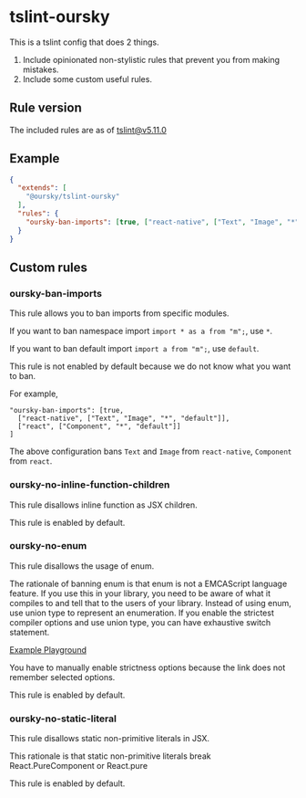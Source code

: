 # tslint-oursky

This is a tslint config that does 2 things.

1. Include opinionated non-stylistic rules that prevent you from making mistakes.
2. Include some custom useful rules.

## Rule version

The included rules are as of tslint@v5.11.0

## Example

```json
{
  "extends": [
    "@oursky/tslint-oursky"
  ],
  "rules": {
    "oursky-ban-imports": [true, ["react-native", ["Text", "Image", "*", "default"]]]
  }
}
```

## Custom rules

### oursky-ban-imports

This rule allows you to ban imports from specific modules.

If you want to ban namespace import `import * as a from "m";`, use `*`.

If you want to ban default import `import a from "m";`, use `default`.

This rule is not enabled by default because we do not know what you
want to ban.

For example,

```
"oursky-ban-imports": [true,
  ["react-native", ["Text", "Image", "*", "default"]],
  ["react", ["Component", "*", "default"]]
]
```

The above configuration bans `Text` and `Image` from `react-native`,
`Component` from `react`.

### oursky-no-inline-function-children

This rule disallows inline function as JSX children.

This rule is enabled by default.

### oursky-no-enum

This rule disallows the usage of enum.

The rationale of banning enum is that enum is not a EMCAScript language feature.
If you use this in your library, you need to be aware of what it compiles to and tell that to the users of your library.
Instead of using enum, use union type to represent an enumeration.
If you enable the strictest compiler options and use union type,
you can have exhaustive switch statement.

[Example Playground](https://www.typescriptlang.org/play/index.html#src=type%20Color%20%3D%20%22red%22%20%7C%20%22blue%22%20%7C%20%22green%22%3B%0D%0A%0D%0A%0D%0Afunction%20foobar(c%3A%20Color)%3A%20string%20%7B%0D%0A%20%20%20%20switch%20(c)%20%7B%0D%0A%20%20%20%20%20%20%20%20case%20%22red%22%3A%0D%0A%20%20%20%20%20%20%20%20%20%20%20%20return%20c%3B%0D%0A%20%20%20%20%20%20%20%20case%20%22blue%22%3A%0D%0A%20%20%20%20%20%20%20%20%20%20%20%20return%20c%3B%0D%0A%20%20%20%20%20%20%20%20%2F%2F%20case%20%22green%22%3A%0D%0A%20%20%20%20%20%20%20%20%2F%2F%20%20%20%20%20return%20c%3B%0D%0A%20%20%20%20%7D%0D%0A%7D%0D%0A%0D%0A)

You have to manually enable strictness options because the link does not remember selected options.

This rule is enabled by default.

### oursky-no-static-literal

This rule disallows static non-primitive literals in JSX.

This rationale is that static non-primitive literals break React.PureComponent or React.pure

This rule is enabled by default.
